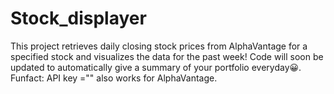 # Stock_displayer
This project retrieves daily closing stock prices from AlphaVantage for a specified stock and visualizes the data for the past week!
Code will soon be updated to automatically give a summary of your portfolio everyday😀.  
Funfact: API key ="" also works for AlphaVantage.
